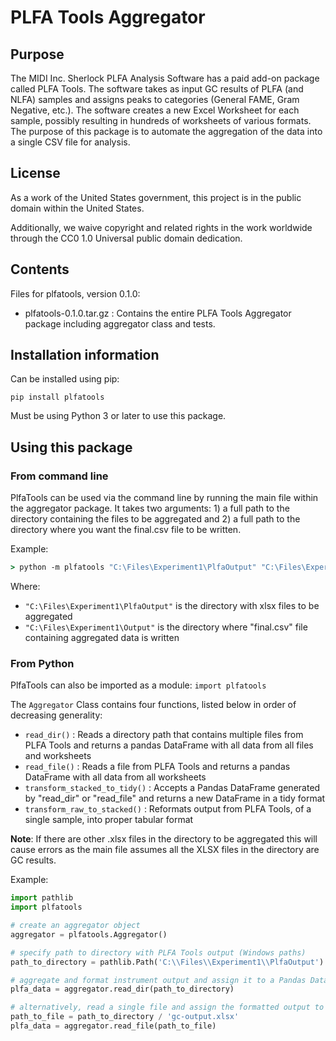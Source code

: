 # PLFA Tools Aggregator

## Purpose

The MIDI Inc. Sherlock PLFA Analysis Software has a paid add-on package called PLFA Tools. The software takes as input GC results of PLFA (and NLFA) samples and assigns peaks to categories (General FAME, Gram Negative, etc.). The software creates a new Excel Worksheet for each sample, possibly resulting in hundreds of worksheets of various formats. The purpose of this package is to automate the aggregation of the data into a single CSV file for analysis.

## License

As a work of the United States government, this project is in the public domain within the United States.

Additionally, we waive copyright and related rights in the work worldwide through the CC0 1.0 Universal public domain dedication.

## Contents

Files for plfatools, version 0.1.0:

* plfatools-0.1.0.tar.gz : Contains the entire PLFA Tools Aggregator package including aggregator class and tests.

## Installation information

Can be installed using pip:

```pip install plfatools```

Must be using Python 3 or later to use this package.

## Using this package

### From command line

PlfaTools can be used via the command line by running the main file within the aggregator package. It takes two arguments: 1) a full path to the directory containing the files to be aggregated and 2) a full path to the directory where you want the final.csv file to be written.

Example:

```cmd
> python -m plfatools "C:\Files\Experiment1\PlfaOutput" "C:\Files\Experiment1\Output"
```

Where:

* ```"C:\Files\Experiment1\PlfaOutput"``` is the directory with xlsx files to be aggregated
* ```"C:\Files\Experiment1\Output"``` is the directory where "final.csv" file containing aggregated data is written

### From Python

PlfaTools can also be imported as a module: ```import plfatools```

The ```Aggregator``` Class contains four functions, listed below in order of decreasing generality:

* ```read_dir()``` : Reads a directory path that contains multiple files from PLFA Tools and returns a pandas DataFrame with all data from all files and worksheets
* ```read_file()``` : Reads a file from PLFA Tools and returns a pandas DataFrame with all data from all worksheets
* ```transform_stacked_to_tidy()``` : Accepts a Pandas DataFrame generated by "read_dir" or "read_file" and returns a new DataFrame in a tidy format
* ```transform_raw_to_stacked()``` : Reformats output from PLFA Tools, of a single sample, into proper tabular format

**Note**: If there are other .xlsx files in the directory to be aggregated this will cause errors as the main file assumes all the XLSX files in the directory are GC results.

Example:

```python
import pathlib
import plfatools

# create an aggregator object
aggregator = plfatools.Aggregator()

# specify path to directory with PLFA Tools output (Windows paths)
path_to_directory = pathlib.Path('C:\\Files\\Experiment1\\PlfaOutput')

# aggregate and format instrument output and assign it to a Pandas DataFrame
plfa_data = aggregator.read_dir(path_to_directory)

# alternatively, read a single file and assign the formatted output to Pandas DataFrame
path_to_file = path_to_directory / 'gc-output.xlsx'
plfa_data = aggregator.read_file(path_to_file)

```
